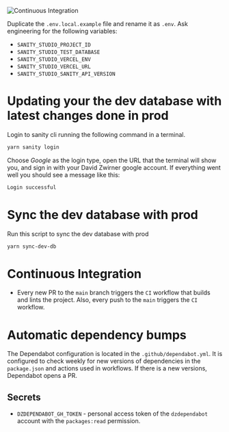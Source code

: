 ![Continuous Integration](https://github.com/Zwirner/design-system/actions/workflows/ci.yml/badge.svg)

Duplicate the `.env.local.example` file and rename it as `.env`. Ask engineering for the following variables:
- `SANITY_STUDIO_PROJECT_ID` 
- `SANITY_STUDIO_TEST_DATABASE`
- `SANITY_STUDIO_VERCEL_ENV`
- `SANITY_STUDIO_VERCEL_URL`
- `SANITY_STUDIO_SANITY_API_VERSION`
  
# Updating your the dev database with latest changes done in prod

Login to sanity cli running the following command in a terminal.

```bash
yarn sanity login
```

Choose _Google_ as the login type, open the URL that the terminal will show you, and sign in with your David Zwirner google account. If everything went well you should see a message like this:

```bash
Login successful
```

# Sync the dev database with prod

Run this script to sync the dev database with prod

```bash
yarn sync-dev-db
```

# Continuous Integration

- Every new PR to the `main` branch triggers the `CI` workflow that builds and 
  lints the project. Also, every push to the `main` triggers the `CI` workflow.

# Automatic dependency bumps

The Dependabot configuration is located in the `.github/dependabot.yml`. It is 
configured to check weekly for new versions of dependencies in the `package.json`
and actions used in workflows. If there is a new versions, Dependabot opens a PR.

## Secrets

- `DZDEPENDABOT_GH_TOKEN` - personal access token of the `dzdependabot` account
with the `packages:read` permission.
